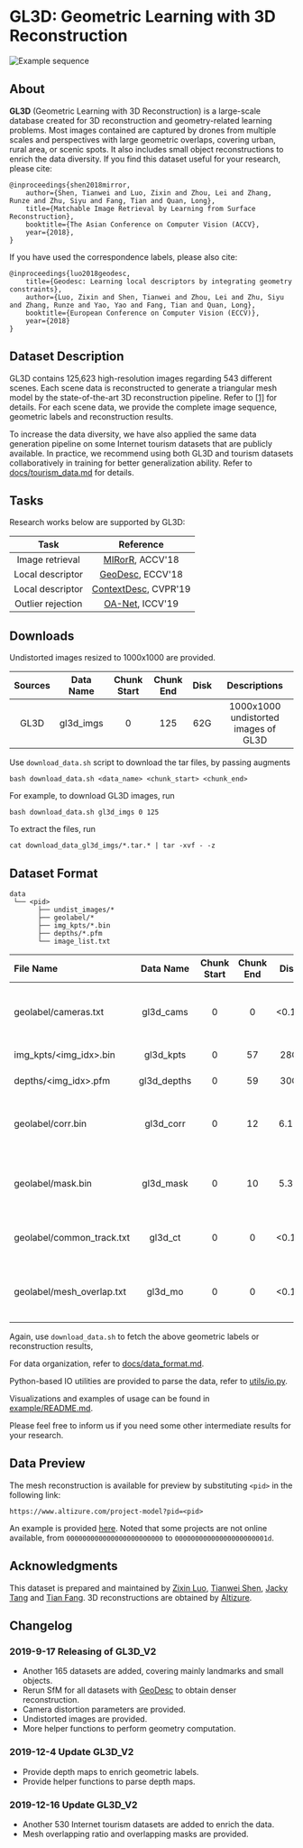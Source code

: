 # GL3D: Geometric Learning with 3D Reconstruction
![Example sequence](imgs/gl3d_view.png)

## About

**GL3D** (Geometric Learning with 3D Reconstruction) is a large-scale database created for 3D reconstruction and geometry-related learning problems. Most images contained are captured by drones from multiple scales and perspectives with large geometric overlaps, covering urban, rural area, or scenic spots. It also includes small object reconstructions to enrich the data diversity. If you find this dataset useful for your research, please cite:

    @inproceedings{shen2018mirror,
        author={Shen, Tianwei and Luo, Zixin and Zhou, Lei and Zhang, Runze and Zhu, Siyu and Fang, Tian and Quan, Long},
        title={Matchable Image Retrieval by Learning from Surface Reconstruction},
        booktitle={The Asian Conference on Computer Vision (ACCV},
        year={2018},
    }

If you have used the correspondence labels, please also cite:

    @inproceedings{luo2018geodesc,
        title={Geodesc: Learning local descriptors by integrating geometry constraints},
        author={Luo, Zixin and Shen, Tianwei and Zhou, Lei and Zhu, Siyu and Zhang, Runze and Yao, Yao and Fang, Tian and Quan, Long},
        booktitle={European Conference on Computer Vision (ECCV)},
        year={2018}
    }

## Dataset Description

GL3D contains 125,623 high-resolution images regarding 543 different scenes. 
Each scene data is reconstructed to generate a triangular mesh model by the state-of-the-art 3D reconstruction pipeline. 
Refer to [\[1\]][1] for details. 
For each scene data, we provide the complete image sequence, geometric labels and reconstruction results.

To increase the data diversity, we have also applied the same data generation pipeline on some Internet tourism datasets that are publicly available.
In practice, we recommend using both GL3D and tourism datasets collaboratively in training for better generalization ability.
Refer to [docs/tourism_data.md](docs/tourism_data.md) for details.

## Tasks

Research works below are supported by GL3D:

|Task            |Reference                                           |
|:--------------:|:--------------------------------------------------:|
|Image retrieval |[MIRorR](https://arxiv.org/abs/1811.10343), ACCV'18 |
|Local descriptor|[GeoDesc](https://arxiv.org/abs/1807.06294), ECCV'18|
|Local descriptor|[ContextDesc](https://arxiv.org/abs/1904.04084), CVPR'19|
|Outlier rejection|[OA-Net](https://arxiv.org/abs/1908.04964), ICCV'19|

## Downloads

Undistorted images resized to 1000x1000 are provided.

| Sources |    Data Name   | Chunk Start | Chunk End |Disk|       Descriptions       |
|:-------:|:--------------:|:-----------:|:---------:|:--:|:------------------------:|
|   GL3D  |    gl3d_imgs   |      0      |    125    |62G |1000x1000 undistorted images of GL3D |

Use `download_data.sh` script to download the tar files, by passing augments
```
bash download_data.sh <data_name> <chunk_start> <chunk_end>
```
For example, to download GL3D images, run
```
bash download_data.sh gl3d_imgs 0 125
```

To extract the files, run
```
cat download_data_gl3d_imgs/*.tar.* | tar -xvf - -z
```

## Dataset Format 

```
data                          
 └── <pid> 
       ├── undist_images/*
       ├── geolabel/*
       ├── img_kpts/*.bin
       ├── depths/*.pfm
       └── image_list.txt
```

|File Name                |Data Name  |Chunk Start|Chunk End|Disk |Task            |Descriptions                                                         |
|:------------------------|:---------:|:---------:|:-------:|:---:|:--------------:|:-------------------------------------------------------------------:|
|geolabel/cameras.txt     |gl3d_cams  |0          |0        |<0.1G|Common          |Camera intrisic/extrinsic parameters, recovered by SfM.              |
|img_kpts/<img_idx>.bin   |gl3d_kpts  |0          |57       |28G  |Common          |Image keypoints detected by SIFT.                                    |
|depths/<img_idx>.pfm     |gl3d_depths|0          |59       |30G  |Common          |Depth maps from MVS algorithms.                                      |
|geolabel/corr.bin        |gl3d_corr  |0          |12       |6.1G |Local descriptor|Image correspondences that haved survived from SfM.                  |
|geolabel/mask.bin        |gl3d_mask  |0          |10       |5.3G |Image retrieval |Overlap masks of image pairs, computed from mesh re-projections.     |
|geolabel/common_track.txt|gl3d_ct    |0          |0        |<0.1G|Image retrieval |Common track ratio of image pairs, computed from SfM.                |
|geolabel/mesh_overlap.txt|gl3d_mo    |0          |0        |<0.1G|Image retrieval |Mesh overlap ratio of image pairs, computed from mesh re-projections.|

Again, use `download_data.sh` to fetch the above geometric labels or reconstruction results, 

For data organization, refer to [docs/data_format.md](docs/data_format.md).

Python-based IO utilities are provided to parse the data, refer to [utils/io.py](utils/io.py).

Visualizations and examples of usage can be found in [example/README.md](example/README.md).

Please feel free to inform us if you need some other intermediate results for your research.

## Data Preview
The mesh reconstruction is available for preview by substituting `<pid>` in the following link:

```
https://www.altizure.com/project-model?pid=<pid>
```

An example is provided [here](https://www.altizure.com/project-model?pid=57f8d9bbe73f6760f10e916a).
Noted that some projects are not online available, from `000000000000000000000000` to `00000000000000000000001d`.

## Acknowledgments
This dataset is prepared and maintained by
[Zixin Luo](mailto:zluoag@cse.ust.hk),
[Tianwei Shen](mailto:tshenaa@cse.ust.hk),
[Jacky Tang](mailto:jackytck@gmail.com) and
[Tian Fang](mailto:fangtian@altizure.com).
3D reconstructions are obtained by [Altizure](https://www.altizure.com/).

[1]: https://arxiv.org/abs/1811.10343

## Changelog
### 2019-9-17 Releasing of GL3D_V2
- Another 165 datasets are added, covering mainly landmarks and small objects.
- Rerun SfM for all datasets with [GeoDesc](https://github.com/lzx551402/geodesc) to obtain denser reconstruction.
- Camera distortion parameters are provided.
- Undistorted images are provided.
- More helper functions to perform geometry computation.

### 2019-12-4 Update GL3D_V2
- Provide depth maps to enrich geometric labels.
- Provide helper functions to parse depth maps.

### 2019-12-16 Update GL3D_V2
- Another 530 Internet tourism datasets are added to enrich the data.
- Mesh overlapping ratio and overlapping masks are provided.